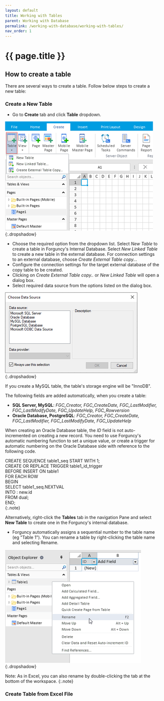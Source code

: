 ```yaml
---
layout: default
title: Working with Tables
parent: Working with Database
permalink: /working-with-database/working-with-tables/
nav_order: 1
---
```


# {{ page.title }}

## How to create a table

There are several ways to create a table. Follow below steps to create a new table:

### Create a New Table

- Go to **Create** tab and click **Table** dropdown.

![database_new_table](/assets/images/product-images/database_new_table.png)
{:.dropshadow}

- Choose the required option from the dropdown list. Select *New Table* to create a table in Forguncy's Internal Database. 
Select *New Linked Table* to create a new table in the external database. For connection settings to an external database, choose *Create External Table copy..*. 
- Configure the connection settings for the target external database of the copy table to be created.
- Clicking on *Create External Table copy..* or *New Linked Table* will open a dialog box. 
- Select required data source from the options listed on the dialog box. 

![database_new_table-data-source](/assets/images/product-images/database_new_table-data-source.png)
{:.dropshadow}

If you create a MySQL table, the table's storage engine will be "InnoDB".

The following fields are added automatically, when you create a table:
- **SQL Server, MySQL**: *FGC_Creator, FGC_CreateDate, FGC_LastModifier, FGC_LastModifyDate, FGC_UpdateHelp, FGC_Rowversion*
- **Oracle Database, PostgreSQL**: *FGC_Creator, FGC_CreateDate, FGC_LastModifier, FGC_LastModifyDate, FGC_UpdateHelp*

When creating an Oracle Database table, the *ID* field is not auto-incremented on creating a new record. You need to use Forguncy's automatic numbering function to set a unique value, or create a trigger for automatic numbering on the Oracle Database side with reference to the following code.

CREATE SEQUENCE table1_seq START WITH 1; <br/> CREATE OR REPLACE TRIGGER table1_id_trigger <br/> BEFORE INSERT ON table1 <br/> FOR EACH ROW <br/> BEGIN <br/> SELECT table1_seq.NEXTVAL <br/> INTO : new.id <br/> FROM dual; <br/> END;     
{:.note}

Alternatively, right-click the **Tables** tab in the navigation Pane and select **New Table** to create one in the Forguncy's internal database.

- Forguncy automatically assigns a sequential number to the table name (eg "Table 1"). You can rename a table by right-clicking the table name and selecting Rename.

![database_new_table-rename](/assets/images/product-images/database_new_table-rename.png)
{:.dropshadow}

Note: As in Excel, you can also rename by double-clicking the tab at the bottom of the workspace.
{:.note}


### Create Table from Excel File 


